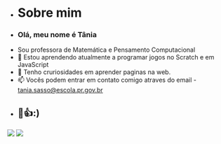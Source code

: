 - # Sobre mim 
- ### Olá, meu nome é **Tânia** ###
- Sou professora de  Matemática e Pensamento Computacional  
- 🌱 Estou aprendendo atualmente a programar jogos no Scratch e em JavaScript
- 👀  Tenho cruriosidades em aprender paginas na web. 
- 📫 Vocês podem entrar em contato comigo atraves do email - tania.sasso@escola.pr.gov.br
 - ## :kiss:👍:) ##

[![](https://img.shields.io/badge/JavaScript-323330?style=for-the-badge&logo=javascript&logoColor=F7DF1E)](https://editor.p5js.org/)
[![](https://img.shields.io/badge/Scratch-4D97FF?style=for-the-badge&logo=Scratch&logoColor=white)](https://scratch.mit.edu/)
<!---

<!---
meganPopy/meganPopy is a ✨ special ✨ repository because its `README.md` (this file) appears on your GitHub profile.
You can click the Preview link to take a look at your changes.
--->
